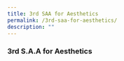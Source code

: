 ```yaml
---
title: 3rd SAA for Aesthetics
permalink: /3rd-saa-for-aesthetics/
description: ""
---
```

### 3rd S.A.A for Aesthetics